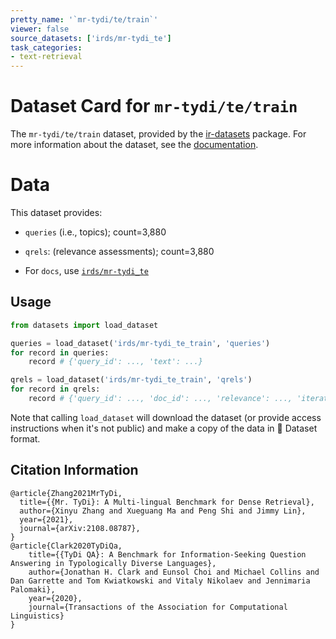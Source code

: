 ```yaml
---
pretty_name: '`mr-tydi/te/train`'
viewer: false
source_datasets: ['irds/mr-tydi_te']
task_categories:
- text-retrieval
---
```


# Dataset Card for `mr-tydi/te/train`

The `mr-tydi/te/train` dataset, provided by the [ir-datasets](https://ir-datasets.com/) package.
For more information about the dataset, see the [documentation](https://ir-datasets.com/mr-tydi#mr-tydi/te/train).

# Data

This dataset provides:
 - `queries` (i.e., topics); count=3,880
 - `qrels`: (relevance assessments); count=3,880

 - For `docs`, use [`irds/mr-tydi_te`](https://huggingface.co/datasets/irds/mr-tydi_te)

## Usage

```python
from datasets import load_dataset

queries = load_dataset('irds/mr-tydi_te_train', 'queries')
for record in queries:
    record # {'query_id': ..., 'text': ...}

qrels = load_dataset('irds/mr-tydi_te_train', 'qrels')
for record in qrels:
    record # {'query_id': ..., 'doc_id': ..., 'relevance': ..., 'iteration': ...}

```

Note that calling `load_dataset` will download the dataset (or provide access instructions when it's not public) and make a copy of the
data in 🤗 Dataset format.

## Citation Information

```
@article{Zhang2021MrTyDi,
  title={{Mr. TyDi}: A Multi-lingual Benchmark for Dense Retrieval}, 
  author={Xinyu Zhang and Xueguang Ma and Peng Shi and Jimmy Lin},
  year={2021},
  journal={arXiv:2108.08787},
}
@article{Clark2020TyDiQa,
    title={{TyDi QA}: A Benchmark for Information-Seeking Question Answering in Typologically Diverse Languages},
    author={Jonathan H. Clark and Eunsol Choi and Michael Collins and Dan Garrette and Tom Kwiatkowski and Vitaly Nikolaev and Jennimaria Palomaki},
    year={2020},
    journal={Transactions of the Association for Computational Linguistics}
}
```

